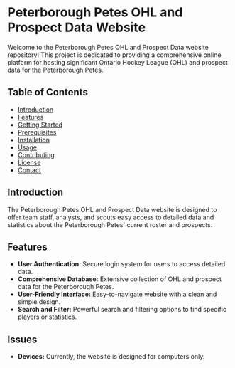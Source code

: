 # Peterborough Petes OHL and Prospect Data Website

Welcome to the Peterborough Petes OHL and Prospect Data website repository! This project is dedicated to providing a comprehensive online platform for hosting significant Ontario Hockey League (OHL) and prospect data for the Peterborough Petes.

## Table of Contents

- [Introduction](#introduction)
- [Features](#features)
- [Getting Started](#getting-started)
- [Prerequisites](#prerequisites)
- [Installation](#installation)
- [Usage](#usage)
- [Contributing](#contributing)
- [License](#license)
- [Contact](#contact)

## Introduction

The Peterborough Petes OHL and Prospect Data website is designed to offer team staff, analysts, and scouts easy access to detailed data and statistics about the Peterborough Petes' current roster and prospects.

## Features

- **User Authentication:** Secure login system for users to access detailed data.
- **Comprehensive Database:** Extensive collection of OHL and prospect data for the Peterborough Petes.
- **User-Friendly Interface:** Easy-to-navigate website with a clean and simple design.
- **Search and Filter:** Powerful search and filtering options to find specific players or statistics.

## Issues
- **Devices:** Currently, the website is designed for computers only.